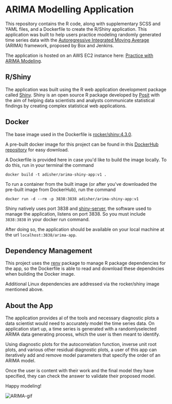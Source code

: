 # ARIMA Modelling Application
This repository contains the R code, along with supplementary SCSS and YAML files, and a Dockerfile to create the R/Shiny application. This application was built to help users practice modeling randomly generated
time series data with the [Autoregressive Integrated Moving Average](https://en.wikipedia.org/wiki/Autoregressive_integrated_moving_average) (ARIMA) framework, 
proposed by Box and Jenkins. 

The application is hosted on an AWS EC2 instance here: [Practice with ARIMA Modeling](http://ec2-3-222-195-40.compute-1.amazonaws.com:3838/arima-app/).

## R/Shiny
The application was built using the R web application development package called [Shiny](https://www.rstudio.com/products/shiny/). Shiny is an open source
R package developed by [Posit](https://posit.co/products/open-source/rstudio/) with the aim of helping data scientists and analysts communicate statistical findings
by creating complex statistical web applications. 

## Docker
The base image used in the Dockerfile is [rocker/shiny:4.3.0](https://github.com/rocker-org/rocker-versioned2/wiki/shiny_ec168d0acc04).

A pre-built docker image for this project can be found in this [DockerHub repository](https://hub.docker.com/repository/docker/adisher/arima-shiny-app/general) for easy download.

A Dockerfile is provided here in case you'd like to build the image locally. To do this, run in your terminal the command 

```
docker build -t adisher/arima-shiny-app:v1 .
```

To run a container from the built image (or after you've downloaded the pre-built image from DockerHub), run the command

```
docker run -d --rm -p 3838:3838 adisher/arima-shiny-app:v1
```

Shiny natively uses port 3838 and [shiny-server](https://github.com/rstudio/shiny-server), the software used to manage the application, listens on port 3838. So you must include <code>3838:3838</code> in your docker run command. 

After doing so, the application should be available on your local machine at the url <code>localhost:3838/arima-app</code>.

## Dependency Management
This project uses the [renv](https://rstudio.github.io/renv/articles/renv.html) package to manage R package dependencies for the app, 
so the Dockerfile is able to read and download these dependncies when building the Docker image. 

Additional Linux dependencies are addressed via the rocker/shiny image mentioned above. 

## About the App
The application provides al of the tools and necessary diagnostic plots a data scientist would need to accurately model the time series data. On application start up,
a time series is generated with a randomlyselected ARIMA data generating process, which the user is then meant to identify. 

Using diagnostic plots for the autocorrelation function, inverse unit root plots, and various other residual diagnostic plots, a user of this app can iteratively
add and remove model parameters that specify the order of an ARIMA model. 

Once the user is content with their work and the final model they have specified, they can check the answer to validate their proposed model. 

Happy modeling!

![ARIMA-gif](https://github.com/AndrewDisher/arima-shiny-app/assets/67594486/93d63b5c-32a4-4466-ad83-fd4907e5bc36)
